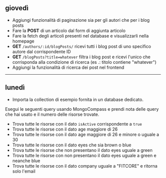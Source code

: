 ## giovedì
- Aggiungi funzionalità di paginazione sia per gli autori che per i blog posts
- Fare la **POST** di un articolo dal form di aggiunta articolo
- Fare la fetch degli articoli presenti nel database e visualizzarli nella homepage
- **GET** `/authors/:id/blogPosts/` ricevi tutti i blog post di uno specifico autore dal corrispondente ID
- **GET** `/blogPosts?title=whatever` filtra i blog post e ricevi l'unico che corrisponda alla condizione di ricerca (es .: titolo contiene "whatever")
- Aggiungi la funzionalità di ricerca dei post nel frontend

---

## lunedì
- Importa la collection di esempio fornita in un database dedicato.

Esegui le seguenti query usando MongoCompass e prendi nota delle query che hai usato e il numero delle risorse trovate.
- Trova tutte le risorse con il dato `isActive` corrispondente a `true`
- Trova tutte le risorse con il dato age maggiore di 26
- Trova tutte le risorse con il dato age maggiore di 26 e minore o uguale a 30
- Trova tutte le risorse con il dato eyes che sia brown o blue
- Trova tutte le risorse che non presentano il dato eyes uguale a green
- Trova tutte le risorse con non presentano il dato eyes uguale a green e neanche blue
- Trova tutte le risorse con il dato company uguale a "FITCORE" e ritorna solo l'email